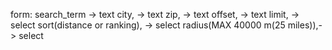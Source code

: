 form:
search_term 									-> text
city, 												-> text
zip, 													-> text
offset,												-> text
limit, 												-> select
sort(distance or ranking), 		-> select
radius(MAX 40000 m(25 miles)),-> select 